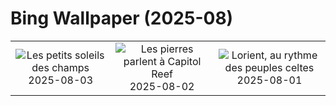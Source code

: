 # Bing Wallpaper (2025-08)

|  |  |  |
|:---:|:---:|:---:|
| ![](https://www.bing.com/th?id=OHR.HappySunflower_FR-FR0643817668_400x240.jpg "Les petits soleils des champs") 2025-08-03 | ![](https://www.bing.com/th?id=OHR.FruitaPetroglyphs_FR-FR1575375079_400x240.jpg "Les pierres parlent à Capitol Reef") 2025-08-02 | ![](https://www.bing.com/th?id=OHR.LorientCeltic_FR-FR1271228559_400x240.jpg "Lorient, au rythme des peuples celtes") 2025-08-01 |
